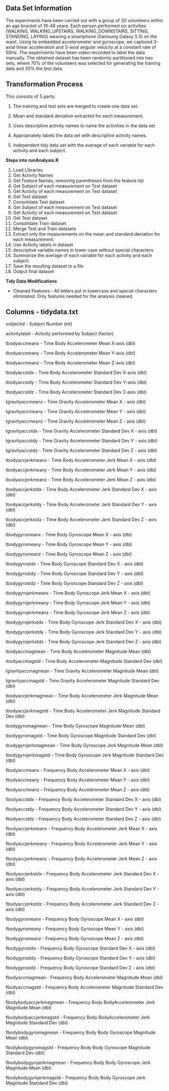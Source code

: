 ## Data Set Information

The experiments have been carried out with a group of 30 volunteers within an age bracket of 19-48 years. Each person performed six activities (WALKING, WALKING_UPSTAIRS, WALKING_DOWNSTAIRS, SITTING, STANDING, LAYING) wearing a smartphone (Samsung Galaxy S II) on the waist. Using its embedded accelerometer and gyroscope, we captured 3-axial linear acceleration and 3-axial angular velocity at a constant rate of 50Hz. The experiments have been video-recorded to label the data manually. The obtained dataset has been randomly partitioned into two sets, where 70% of the volunteers was selected for generating the training data and 30% the test data. 

## Transformation Process

This consists of 5 parts:

1) The training and test sets are merged to create one data set.

2) Mean and standard deviation extracted for each measurement.

3) Uses descriptive activity names to name the activities in the data set

4) Appropriately labels the data set with descriptive activity names.

5) Independent tidy data set with the average of each variable for each activity and each subject.

__Steps into runAnalysis.R__

01. Load Libraries
02. Get Activity Names
03. Get Feature Names, removing parentheses from the feature list
04. Get Subject of each measurement on Test dataset
05. Get Activity of each measurement on Test dataset 
06. Get Test dataset
07. Consolidate Test dataset
08. Get Subject of each measurement on Test dataset
09. Get Activity of each measurement on Test dataset 
10. Get Test dataset
11. Consolidate Train dataset
12. Merge Test and Train datasets        
13. Extract only the measurements on the mean and standard deviation for each measurement.
14. Use Activity labels in dataset
15. descriptive variable names in lower case without special characters  
16. Summarize the average of each variable for each activity and each subject.
17. Save the resulting dataset to a file
18. Output final dataset
 
__Tidy Data Modifications__

 - Cleaned Features:-
All letters put in lowercase and special characters eliminated. Only features needed for the analysis cleaned.

## Columns - tidydata.txt

subjectid - Subject Number	(int)

activitylabel - Activity performed by Subject	(factor)

tbodyaccmeanx - Time Body Accelerometer Mean X-axis	(dbl)

tbodyaccmeany - Time Body Accelerometer Mean Y-axis	(dbl)

tbodyaccmeanz - Time Body Accelerometer Mean Z-axis	(dbl)

tbodyaccstdx - Time Body Accelerometer Standard Dev X-axis	(dbl)

tbodyaccstdy - Time Body Accelerometer Standard Dev Y-axis	(dbl)

tbodyaccstdz - Time Body Accelerometer Standard Dev Z-axis	(dbl)

tgravityaccmeanx -  Time Gravity Accelerometer Mean X - axis	(dbl)

tgravityaccmeany -  Time Gravity Accelerometer Mean Y - axis	(dbl)

tgravityaccmeanz -  Time Gravity Accelerometer Mean Z - axis	(dbl)

tgravityaccstdx -  Time Gravity Accelerometer Standard Dev X - axis	(dbl)

tgravityaccstdy -  Time Gravity Accelerometer Standard Dev Y - axis	(dbl)

tgravityaccstdz -  Time Gravity Accelerometer Standard Dev Z - axis	(dbl)

tbodyaccjerkmeanx -  Time Body Accelerometer Jerk Mean X - axis	(dbl)

tbodyaccjerkmeany -  Time Body Accelerometer Jerk Mean Y - axis	(dbl)

tbodyaccjerkmeanz -  Time Body Accelerometer Jerk Mean Z - axis	(dbl)

tbodyaccjerkstdx -  Time Body Accelerometer Jerk Standard Dev X - axis	(dbl)

tbodyaccjerkstdy -  Time Body Accelerometer Jerk Standard Dev Y - axis	(dbl)

tbodyaccjerkstdz -  Time Body Accelerometer Jerk Standard Dev Z - axis	(dbl)

tbodygyromeanx -  Time Body Gyroscope Mean X - axis	(dbl)

tbodygyromeany -  Time Body Gyroscope Mean Y - axis	(dbl)

tbodygyromeanz -  Time Body Gyroscope Mean Z - axis	(dbl)

tbodygyrostdx -  Time Body Gyroscope Standard Dev X - axis	(dbl)

tbodygyrostdy -  Time Body Gyroscope Standard Dev Y - axis	(dbl)

tbodygyrostdz -  Time Body Gyroscope Standard Dev Z - axis	(dbl)

tbodygyrojerkmeanx -  Time Body Gyroscope Jerk Mean X - axis	(dbl)

tbodygyrojerkmeany -  Time Body Gyroscope Jerk Mean Y - axis	(dbl)

tbodygyrojerkmeanz -  Time Body Gyroscope Jerk Mean Z - axis	(dbl)

tbodygyrojerkstdx -  Time Body Gyroscope Jerk Standard Dev X - axis	(dbl)

tbodygyrojerkstdy -  Time Body Gyroscope Jerk Standard Dev Y - axis	(dbl)

tbodygyrojerkstdz -  Time Body Gyroscope Jerk Standard Dev Z - axis	(dbl)

tbodyaccmagmean -  Time Body Accelerometer Magnitude Mean  (dbl)

tbodyaccmagstd -  Time Body Accelerometer Magnitude Standard Dev  (dbl)

tgravityaccmagmean -  Time Gravity Accelerometer Magnitude Mean  (dbl)

tgravityaccmagstd -  Time Gravity Accelerometer Magnitude Standard Dev  (dbl)

tbodyaccjerkmagmean -  Time Body Accelerometer Jerk Magnitude Mean  (dbl)

tbodyaccjerkmagstd -  Time Body Accelerometer Jerk Magnitude Standard Dev  (dbl)

tbodygyromagmean -  Time Body Gyroscope Magnitude Mean  (dbl)

tbodygyromagstd -  Time Body Gyroscope Magnitude Standard Dev  (dbl)

tbodygyrojerkmagmean -  Time Body Gyroscope Jerk Magnitude Mean  (dbl)

tbodygyrojerkmagstd -  Time Body Gyroscope Jerk Magnitude Standard Dev  (dbl)

fbodyaccmeanx -  Frequency Body Accelerometer Mean X - axis	(dbl)

fbodyaccmeany -  Frequency Body Accelerometer Mean Y - axis	(dbl)

fbodyaccmeanz -  Frequency Body Accelerometer Mean Z - axis	(dbl)

fbodyaccstdx -  Frequency Body Accelerometer Standard Dev X - axis	(dbl)

fbodyaccstdy -  Frequency Body Accelerometer Standard Dev Y - axis	(dbl)

fbodyaccstdz -  Frequency Body Accelerometer Standard Dev Z - axis	(dbl)

fbodyaccjerkmeanx -  Frequency Body Accelerometer Jerk Mean X - axis	(dbl)

fbodyaccjerkmeany -  Frequency Body Accelerometer Jerk Mean Y - axis	(dbl)

fbodyaccjerkmeanz -  Frequency Body Accelerometer Jerk Mean Z - axis	(dbl)

fbodyaccjerkstdx -  Frequency Body Accelerometer Jerk Standard Dev X - axis	(dbl)

fbodyaccjerkstdy -  Frequency Body Accelerometer Jerk Standard Dev Y - axis	(dbl)

fbodyaccjerkstdz -  Frequency Body Accelerometer Jerk Standard Dev Z - axis	(dbl)

fbodygyromeanx -  Frequency Body Gyroscope Mean X - axis	(dbl)

fbodygyromeany -  Frequency Body Gyroscope Mean Y - axis	(dbl)

fbodygyromeanz -  Frequency Body Gyroscope Mean Z - axis	(dbl)

fbodygyrostdx -  Frequency Body Gyroscope Standard Dev X - axis	(dbl)

fbodygyrostdy -  Frequency Body Gyroscope Standard Dev Y - axis	(dbl)

fbodygyrostdz -  Frequency Body Gyroscope Standard Dev Z - axis	(dbl)

fbodyaccmagmean -  Frequency Body Accelerometer Magnitude Mean  (dbl)

fbodyaccmagstd -  Frequency Body Accelerometer Magnitude Standard Dev  (dbl)

fbodybodyaccjerkmagmean -  Frequency Body BodyAccelerometer Jerk Magnitude Mean  (dbl)

fbodybodyaccjerkmagstd -  Frequency Body BodyAccelerometer Jerk Magnitude Standard Dev  (dbl)

fbodybodygyromagmean -  Frequency Body Body Gyroscope Magnitude Mean  (dbl)

fbodybodygyromagstd -  Frequency Body Body Gyroscope Magnitude Standard Dev  (dbl)

fbodybodygyrojerkmagmean -  Frequency Body Body Gyroscope Jerk Magnitude Mean  (dbl)

fbodybodygyrojerkmagstd -  Frequency Body Body Gyroscope Jerk Magnitude Standard Dev  (dbl)